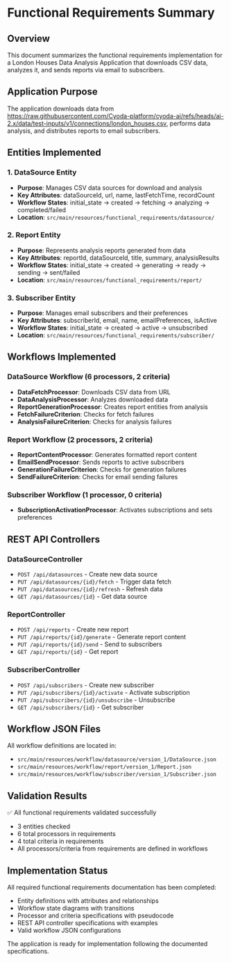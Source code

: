 # Functional Requirements Summary

## Overview
This document summarizes the functional requirements implementation for a London Houses Data Analysis Application that downloads CSV data, analyzes it, and sends reports via email to subscribers.

## Application Purpose
The application downloads data from https://raw.githubusercontent.com/Cyoda-platform/cyoda-ai/refs/heads/ai-2.x/data/test-inputs/v1/connections/london_houses.csv, performs data analysis, and distributes reports to email subscribers.

## Entities Implemented

### 1. DataSource Entity
- **Purpose**: Manages CSV data sources for download and analysis
- **Key Attributes**: dataSourceId, url, name, lastFetchTime, recordCount
- **Workflow States**: initial_state → created → fetching → analyzing → completed/failed
- **Location**: `src/main/resources/functional_requirements/datasource/`

### 2. Report Entity  
- **Purpose**: Represents analysis reports generated from data
- **Key Attributes**: reportId, dataSourceId, title, summary, analysisResults
- **Workflow States**: initial_state → created → generating → ready → sending → sent/failed
- **Location**: `src/main/resources/functional_requirements/report/`

### 3. Subscriber Entity
- **Purpose**: Manages email subscribers and their preferences
- **Key Attributes**: subscriberId, email, name, emailPreferences, isActive
- **Workflow States**: initial_state → created → active → unsubscribed
- **Location**: `src/main/resources/functional_requirements/subscriber/`

## Workflows Implemented

### DataSource Workflow (6 processors, 2 criteria)
- **DataFetchProcessor**: Downloads CSV data from URL
- **DataAnalysisProcessor**: Analyzes downloaded data
- **ReportGenerationProcessor**: Creates report entities from analysis
- **FetchFailureCriterion**: Checks for fetch failures
- **AnalysisFailureCriterion**: Checks for analysis failures

### Report Workflow (2 processors, 2 criteria)
- **ReportContentProcessor**: Generates formatted report content
- **EmailSendProcessor**: Sends reports to active subscribers
- **GenerationFailureCriterion**: Checks for generation failures
- **SendFailureCriterion**: Checks for email sending failures

### Subscriber Workflow (1 processor, 0 criteria)
- **SubscriptionActivationProcessor**: Activates subscriptions and sets preferences

## REST API Controllers

### DataSourceController
- `POST /api/datasources` - Create new data source
- `PUT /api/datasources/{id}/fetch` - Trigger data fetch
- `PUT /api/datasources/{id}/refresh` - Refresh data
- `GET /api/datasources/{id}` - Get data source

### ReportController
- `POST /api/reports` - Create new report
- `PUT /api/reports/{id}/generate` - Generate report content
- `PUT /api/reports/{id}/send` - Send to subscribers
- `GET /api/reports/{id}` - Get report

### SubscriberController
- `POST /api/subscribers` - Create new subscriber
- `PUT /api/subscribers/{id}/activate` - Activate subscription
- `PUT /api/subscribers/{id}/unsubscribe` - Unsubscribe
- `GET /api/subscribers/{id}` - Get subscriber

## Workflow JSON Files
All workflow definitions are located in:
- `src/main/resources/workflow/datasource/version_1/DataSource.json`
- `src/main/resources/workflow/report/version_1/Report.json`
- `src/main/resources/workflow/subscriber/version_1/Subscriber.json`

## Validation Results
✅ All functional requirements validated successfully
- 3 entities checked
- 6 total processors in requirements
- 4 total criteria in requirements
- All processors/criteria from requirements are defined in workflows

## Implementation Status
All required functional requirements documentation has been completed:
- Entity definitions with attributes and relationships
- Workflow state diagrams with transitions
- Processor and criteria specifications with pseudocode
- REST API controller specifications with examples
- Valid workflow JSON configurations

The application is ready for implementation following the documented specifications.
